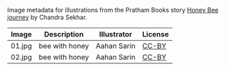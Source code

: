 Image metadata for illustrations from the Pratham Books story [Honey Bee journey](https://storyweaver.org.in/stories/2536-honey-bee-journey) by Chandra Sekhar.

Image | Description | Illustrator | License
----- | ----------- | ----------- | -------
01.jpg | bee with honey | Aahan Sarin | [CC-BY](https://creativecommons.org/licenses/by/4.0/)
02.jpg | bee with honey | Aahan Sarin | [CC-BY](https://creativecommons.org/licenses/by/4.0/)